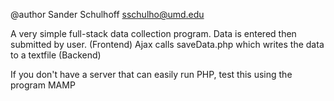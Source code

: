 @author Sander Schulhoff sschulho@umd.edu

A very simple full-stack data collection program.
Data is entered then submitted by user. (Frontend)
Ajax calls saveData.php which writes the data to a textfile (Backend)

If you don't have a server that can easily run PHP, test this using the program MAMP

